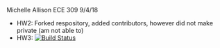 Michelle Allison
ECE 309
9/4/18
* HW2: Forked respository, added contributors, however did not make private (am not able to)
* HW3: [![Build Status](https://travis-ci.com/mallisonNCSU/ece309-fall18-malliso.svg?token=Sk3sy9yHatoUW3epYZzC&branch=master)](https://travis-ci.com/mallisonNCSU/ece309-fall18-malliso)
